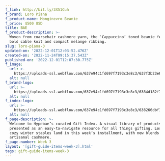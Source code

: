 ```yaml
---
f_link: http://bit.ly/3X51Cuh
f_brand: Loro Piana
f_product-name: Monginevro Beanie
f_price: $500 USD
title: BAE
f_product-description: >-
  Woven from coarsehair cashmere yarn, the ‘Cappuccino’ toned beanie features a
  bold cable knit and compact melange ribbing.
slug: loro-piana-3
updated-on: '2022-12-01T12:03:52.476Z'
created-on: '2022-11-24T09:15:37.543Z'
published-on: '2022-12-01T12:07:30.775Z'
f_image:
  url: >-
    https://uploads-ssl.webflow.com/637e94c1fd697f7193c3e8c3/637f3b23e090ec01b4473c88_03_FAM6540_J1BQ.png
  alt: null
f_brand-logo:
  url: >-
    https://uploads-ssl.webflow.com/637e94c1fd697f7193c3e8c3/6384d182f721d50ee0a1adae_WEEK03_LOROPIANA_INDEXLOGO.png
  alt: null
f_index-logo:
  url: >-
    https://uploads-ssl.webflow.com/637e94c1fd697f7193c3e8c3/638266dbf12be17c9e8238b6_WEEK_06_HYPEBAE_LOROPIANA_LOGO.svg
  alt: null
f_page-description: >-
  Welcome to Hypebae’s curated Gift Index. A visual library of products is
  presented as an easy-to-navigate resource for all things gifting. Loro Piana’s
  cozy winter staples land in this week’s installment, with new blends of its
  artisanal cashmere.
f_page-number: Week 3
layout: '[gift-guide-items-week-3].html'
tags: gift-guide-items-week-3
---
```



